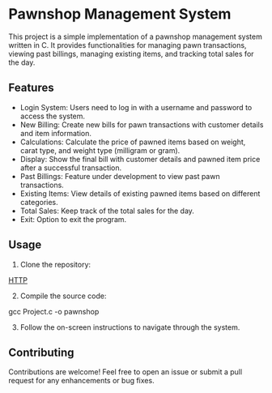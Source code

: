 
# Pawnshop Management System

This project is a simple implementation of a pawnshop management system written in C. It provides functionalities for managing pawn transactions, viewing past billings, managing existing items, and tracking total sales for the day.
## Features

- Login System: Users need to log in with a username and password to access the system.
- New Billing: Create new bills for pawn transactions with customer details and item information.
- Calculations: Calculate the price of pawned items based on weight, carat type, and weight type (milligram or gram).
- Display: Show the final bill with customer details and pawned item price after a successful transaction.
- Past Billings: Feature under development to view past pawn transactions.
- Existing Items: View details of existing pawned items based on different categories.
- Total Sales: Keep track of the total sales for the day.
- Exit: Option to exit the program.

## Usage

1. Clone the repository:

[HTTP](https://github.com/MumthazDeen/C-Project.git)

2. Compile the source code:

gcc Project.c -o pawnshop

3. Follow the on-screen instructions to navigate through the system.

## Contributing
Contributions are welcome! Feel free to open an issue or submit a pull request for any enhancements or bug fixes.